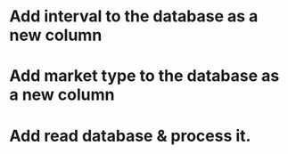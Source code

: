 # Add interval to the database as a new column
# Add market type to the database as a new column
# Add read database & process it. 